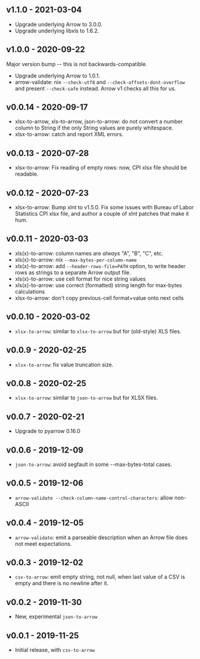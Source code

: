 v1.1.0 - 2021-03-04
-------------------

* Upgrade underlying Arrow to 3.0.0.
* Upgrade underlying libxls to 1.6.2.

v1.0.0 - 2020-09-22
-------------------

Major version bump -- this is not backwards-compatible.

* Upgrade underlying Arrow to 1.0.1.
* arrow-validate: nix `--check-utf8` and `--check-offsets-dont-overflow` and
  present `--check-safe` instead. Arrow v1 checks all this for us.

v0.0.14 - 2020-09-17
--------------------

* xlsx-to-arrow, xls-to-arrow, json-to-arrow: do not convert a number
  column to String if the only String values are purely whitespace.
* xlsx-to-arrow: catch and report XML errors.

v0.0.13 - 2020-07-28
--------------------

* xlsx-to-arrow: Fix reading of empty rows: now, CPI xlsx file should
  be readable.

v0.0.12 - 2020-07-23
--------------------

* xlsx-to-arrow: Bump xlnt to v1.5.0. Fix some issues with Bureau of Labor
  Statistics CPI xlsx file, and author a couple of xlnt patches that make it hum.

v0.0.11 - 2020-03-03
--------------------

* xls(x)-to-arrow: column names are _always_ "A", "B", "C", etc.
* xls(x)-to-arrow: nix `--max-bytes-per-column-name`
* xls(x)-to-arrow: add `--header-rows-file=PATH` option, to write header rows
  as strings to a separate Arrow output file.
* xls(x)-to-arrow: use cell format for nice string values
* xls(x)-to-arrow: use correct (formatted) string length for max-bytes calculations
* xlsx-to-arrow: don't copy previous-cell format+value onto next cells

v0.0.10 - 2020-03-02
--------------------

* `xlsx-to-arrow`: similar to `xlsx-to-arrow` but for (old-style) XLS files.

v0.0.9 - 2020-02-25
-------------------

* `xlsx-to-arrow`: fix value truncation size.

v0.0.8 - 2020-02-25
-------------------

* `xlsx-to-arrow`: similar to `json-to-arrow` but for XLSX files.

v0.0.7 - 2020-02-21
-------------------

* Upgrade to pyarrow 0.16.0

v0.0.6 - 2019-12-09
-------------------

* `json-to-arrow`: avoid segfault in some --max-bytes-total cases.

v0.0.5 - 2019-12-06
-------------------

* `arrow-validate --check-column-name-control-characters`: allow non-ASCII

v0.0.4 - 2019-12-05
-------------------

* `arrow-validate`: emit a parseable description when an Arrow file does not
  meet expectations.

v0.0.3 - 2019-12-02
-------------------

* `csv-to-arrow`: emit empty string, not null, when last value of a CSV is
  empty and there is no newline after it.

v0.0.2 - 2019-11-30
-------------------

* New, experimental `json-to-arrow`

v0.0.1 - 2019-11-25
-------------------

* Initial release, with `csv-to-arrow`
